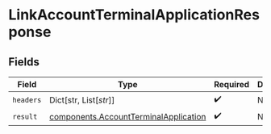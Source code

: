 # LinkAccountTerminalApplicationResponse


## Fields

| Field                                                                                          | Type                                                                                           | Required                                                                                       | Description                                                                                    |
| ---------------------------------------------------------------------------------------------- | ---------------------------------------------------------------------------------------------- | ---------------------------------------------------------------------------------------------- | ---------------------------------------------------------------------------------------------- |
| `headers`                                                                                      | Dict[str, List[*str*]]                                                                         | :heavy_check_mark:                                                                             | N/A                                                                                            |
| `result`                                                                                       | [components.AccountTerminalApplication](../../models/components/accountterminalapplication.md) | :heavy_check_mark:                                                                             | N/A                                                                                            |
